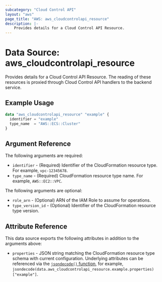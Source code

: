 ```yaml
---
subcategory: "Cloud Control API"
layout: "aws"
page_title: "AWS: aws_cloudcontrolapi_resource"
description: |-
    Provides details for a Cloud Control API Resource.
---
```


# Data Source: aws_cloudcontrolapi_resource

Provides details for a Cloud Control API Resource. The reading of these resources is proxied through Cloud Control API handlers to the backend service.

## Example Usage

```terraform
data "aws_cloudcontrolapi_resource" "example" {
  identifier = "example"
  type_name  = "AWS::ECS::Cluster"
}
```

## Argument Reference

The following arguments are required:

* `identifier` - (Required) Identifier of the CloudFormation resource type. For example, `vpc-12345678`.
* `type_name` - (Required) CloudFormation resource type name. For example, `AWS::EC2::VPC`.

The following arguments are optional:

* `role_arn` - (Optional) ARN of the IAM Role to assume for operations.
* `type_version_id` - (Optional) Identifier of the CloudFormation resource type version.

## Attribute Reference

This data source exports the following attributes in addition to the arguments above:

* `properties` - JSON string matching the CloudFormation resource type schema with current configuration. Underlying attributes can be referenced via the [`jsondecode()` function](https://www.terraform.io/docs/language/functions/jsondecode.html), for example, `jsondecode(data.aws_cloudcontrolapi_resource.example.properties)["example"]`.
